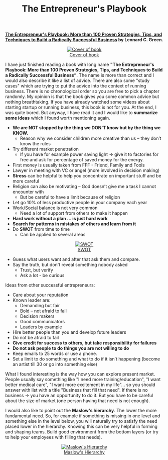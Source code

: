 ﻿---
layout: post
title: The Entrepreneur's Playbook
comments: true
---

**<a href="https://www.amazon.com/Entrepreneurs-Playbook-Strategies-Techniques-Successful/dp/0814438172">The Entrepreneur's Playbook: More than 100 Proven Strategies, Tips, and Techniques to Build a Radically Successful Business</a>
by Leonard C. Green.**

<figure class="image" align="middle">
  <a href="https://images-na.ssl-images-amazon.com/images/I/81k1Pex2rpL.jpg" data-lightbox="Cover of book" data-title="Cover of book" data-lightbox="roadtrip">
    <img src="https://images-na.ssl-images-amazon.com/images/I/81k1Pex2rpL.jpg" alt="Cover of book" title="Cover of book"/>
    <figcaption>Cover of book</figcaption>
  </a>
</figure>

 I have just finished reading a book with long name **"The Entrepreneur's Playbook: More than 100 Proven Strategies, Tips, and Techniques to Build a Radically Successful Business”**. The name is more than correct and I would also describe it like a list of advice. There are also some "study cases" which are trying to put the advice into the context of running business. There is no chronological order so you are free to pick a chapter randomly. My opinion is that the book gives you some common advice but nothing breathtaking. If you have already watched some videos about starting startup or running business, this book is not for you. At the end, I was quite bored. But anyway, I have read it and I would like to **summarize some ideas** which I found worth mentioning again.

 * **We are NOT stopped by the thing we DON'T know but by the thing we KNOW.**
   * Reason why we consider children more creative than us – they don’t know the rules
 * Try different market penetration
   * If you have for example power saving light -> give it to factories for free and ask for percentage of saved money for the energy.
 * First money is usually taken from FFF - Friend, Family and Fools
 * Lawyer in meeting with VC or angel (more involved in decision making)
 * **Stress** can be helpful to help you concentrate on important stuff and be more careful
 * Religion can also be motivating – God doesn’t give me a task I cannot encounter with
   * But be careful to have a limit because of religion
 * Let go 10% of less productive people in your company each year
 * Work/Social balance is not very common
   * Need a lot of support from others to make it happen
 * **Hard work without a plan ... is just hard work**
 * **Search for patterns in mistakes of others and learn from it**
 * Do **SWOT** from time to time
   * Can be applied to several areas

<figure class="image" align="middle">
  <a href="https://wordstream-files-prod.s3.amazonaws.com/s3fs-public/styles/simple_image/public/images/swot-analysis-header1.png?zxEdkup9fLrd0sw51dXrl5N4GUDC0ovG&itok=DBCeVBGl" data-lightbox="SWOT" data-title="SWOT" data-lightbox="roadtrip">
    <img src="https://wordstream-files-prod.s3.amazonaws.com/s3fs-public/styles/simple_image/public/images/swot-analysis-header1.png?zxEdkup9fLrd0sw51dXrl5N4GUDC0ovG&itok=DBCeVBGl" alt="SWOT" title="SWOT"/>
    <figcaption>SWOT</figcaption>
  </a>
</figure>

 * Guess what users want and after that ask them and compare.
 * Say the truth, but don't reveal something nobody asked
   * Trust, but verify
   * Ask a lot - be curious

Ideas from other successful entrepreneurs:

 * Care about your reputation
 * Known leader are:
   * Demanding but fair
   * Bold – not afraid to fail
   * Decision makers
   * Good communicators
   * Leaders by example
 * Hire better people than you and develop future leaders
 * Do not be afraid to fail
 * **Give credit for success to others, but take responsibility for failures**
 * **Do not ask people to do things you are not willing to do**
 * Keep emails to 25 words or use a phone.
 * Set a limit to do something and what to do if it isn’t happening (become an artist till 30 or go into something else)

What I found interesting is the way how you can explore present market. People usually say something like "I need more training/education", "I want better medical care", "I want more excitement in my life"... so you should answer with list with a title "Business that fill that need". If there is no business -> you have an opportunity to do it. But you have to be careful about the size of market (one person having that need is not enough). 

I would also like to point out the **Maslow's hierarchy**. The lower the more fundamental need. So, for example if something is missing in one level and something else in the level below, you will naturally try to satisfy the need placed lower in the hierarchy. Knowing this can be very helpful in forming and shaping teams. Build good environment from the bottom layers (or try to help your employees with filling that needs).


<figure class="image" align="middle">
  <a href="https://www.researchgate.net/profile/Krzysztof_Piech/publication/308530946/figure/fig15/AS:409828104130561@1474722042201/Diagram-of-Maslows-hierarchy-of-needs.png" data-lightbox="Maslow's Hierarchy" data-title="Maslow's Hierarchy" data-lightbox="roadtrip">
    <img src="https://www.researchgate.net/profile/Krzysztof_Piech/publication/308530946/figure/fig15/AS:409828104130561@1474722042201/Diagram-of-Maslows-hierarchy-of-needs.png" alt="Maslow's Hierarchy" title="Maslow's Hierarchy"/>
    <figcaption>Maslow's Hierarchy</figcaption>
  </a>
</figure>

